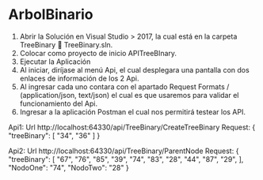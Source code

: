 # ArbolBinario

1.	Abrir la Solución en Visual Studio > 2017, la cual está en la carpeta TreeBinary  TreeBinary.sln.
2.	Colocar como proyecto de inicio APITreeBInary.
3.	Ejecutar la Aplicación
4.	Al iniciar, diríjase al menú Api, el cual desplegara una pantalla con dos enlaces de información de los 2 Api.
5.	Al ingresar cada uno contara con el apartado Request Formats / (application/json, text/json) el cual es que usaremos para validar el funcionamiento del Api.
6.	Ingresar a la aplicación Postman el cual nos permitirá testear los API.

Api1: Url
http://localhost:64330/api/TreeBinary/CreateTreeBinary
Request:
{
  "treeBinary": [
    "34",
    "36"
  ]
}


Api2: Url
http://localhost:64330/api/TreeBinary/ParentNode
Request:
{
  "treeBinary": [
    "67",
    "76",
    "85",
    "39",
    "74",
    "83",
    "28",
    "44",
    "87",
    "29",
  ],
  "NodoOne": "74",
  "NodoTwo": "28"
}
